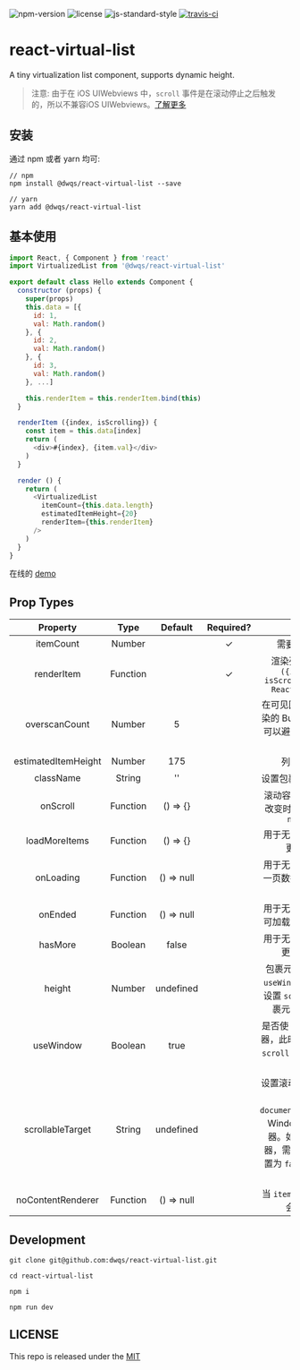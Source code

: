 ![npm-version](https://img.shields.io/npm/v/@dwqs/react-virtual-list.svg?style=for-the-badge) ![license](https://img.shields.io/github/license/dwqs/react-virtual-list.svg?style=for-the-badge) ![js-standard-style](https://img.shields.io/badge/code%20style-standard-brightgreen.svg?style=for-the-badge) [![travis-ci](https://img.shields.io/badge/ci-travis-green.svg?style=for-the-badge)](https://travis-ci.org/dwqs/react-virtual-list)

# react-virtual-list
A tiny virtualization list component, supports dynamic height.

>注意: 由于在 iOS UIWebviews 中，`scroll` 事件是在滚动停止之后触发的，所以不兼容iOS UIWebviews。[了解更多](https://developer.mozilla.org/en-US/docs/Web/Events/scroll#Browser_compatibility)

## 安装
通过 npm 或者 yarn 均可:

```shell
// npm
npm install @dwqs/react-virtual-list --save

// yarn
yarn add @dwqs/react-virtual-list
```

## 基本使用
```js
import React, { Component } from 'react'
import VirtualizedList from '@dwqs/react-virtual-list'

export default class Hello extends Component {
  constructor (props) {
    super(props)
    this.data = [{
      id: 1,
      val: Math.random()
    }, {
      id: 2,
      val: Math.random()
    }, {
      id: 3,
      val: Math.random()
    }, ...]

    this.renderItem = this.renderItem.bind(this)
  }

  renderItem ({index, isScrolling}) {
    const item = this.data[index]
    return (
      <div>#{index}, {item.val}</div>
    )
  }

  render () {
    return (
      <VirtualizedList
        itemCount={this.data.length}
        estimatedItemHeight={20}
        renderItem={this.renderItem}
      />
    )
  }
}
```

在线的 [demo](https://dwqs.github.io/react-virtual-list/)

## Prop Types
|Property|Type|Default|Required?|Description|
|:--:|:--:|:--:|:--:|:--:|
|itemCount|Number||✓|需要渲染的数据个数|
|renderItem|Function||✓|渲染列表项元素的函数: `({index: number, isScrolling: boolean}): React.PropTypes.node`|
|overscanCount|Number|5||在可见区域之外的上/下方渲染的 Buffer 值，调整这个值可以避免部分设备上的滚动那个闪烁|
|estimatedItemHeight|Number|175||列表项的预估高度|
|className|String|''||设置包裹元素的 className|
|onScroll|Function|() => {}||滚动容器的 scrollTop 发生改变时触发: `({scrollTop: number}):void`|
|loadMoreItems|Function|() => {}||用于无限滚动。当需要加载更多数据时触发|
|onLoading|Function|() => null||用于无限滚动。当在加载下一页数据时显示的 Loading 组件|
|onEnded|Function|() => null||用于无限滚动。当没有更多可加载的数据时显示的组件|
|hasMore|Boolean|false||用于无限滚动。表示是否有更多数据需要加载|
|height|Number|undefined||包裹元素的高度. 如果属性 `useWindow` 是 `false` 并且未设置 `scrollableTarget`, 包裹元素会成为滚动容器|
|useWindow|Boolean|true||是否使 Window 成为滚动容器，此时会监听 `window` 上的 `scroll` 事件。在移动端建议使用|
|scrollableTarget|String|undefined||设置滚动容器元素, 其值会用于 `document.getElementById`。Window 是默认的滚动容器。如果要自定义滚动容器，需要将属性 `useWindow` 置为 `false`，并且不要设置 `height` 属性 |
|noContentRenderer|Function|() => null||当 `itemCount` 的值是 0 时，会调用这个回调|

## Development
```shell
git clone git@github.com:dwqs/react-virtual-list.git

cd react-virtual-list

npm i 

npm run dev
```

## LICENSE
This repo is released under the [MIT](http://opensource.org/licenses/MIT)